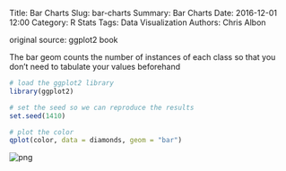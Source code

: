Title: Bar Charts
Slug: bar-charts
Summary: Bar Charts
Date: 2016-12-01 12:00
Category: R Stats
Tags: Data Visualization
Authors: Chris Albon


original source: ggplot2 book

The bar geom counts the number of instances of each class so that you don’t need to tabulate your values beforehand


```R
# load the ggplot2 library
library(ggplot2)

# set the seed so we can reproduce the results
set.seed(1410)
```


```R
# plot the color
qplot(color, data = diamonds, geom = "bar")
```









![png]({filename}/images/bar-charts_files/bar-charts_3_1.png)
